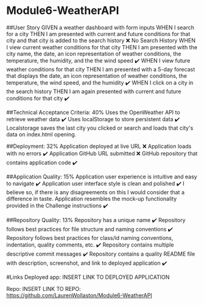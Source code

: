 # Module6-WeatherAPI

##User Story
GIVEN a weather dashboard with form inputs
WHEN I search for a city
THEN I am presented with current and future conditions for that city and that city is added to the search history ❌
  No Search History
WHEN I view current weather conditions for that city
THEN I am presented with the city name, the date, an icon representation of weather conditions, the temperature, the humidity, and the the wind speed ✔️
WHEN I view future weather conditions for that city
THEN I am presented with a 5-day forecast that displays the date, an icon representation of weather conditions, the temperature, the wind speed, and the humidity ✔️
WHEN I click on a city in the search history
THEN I am again presented with current and future conditions for that city ✔️

##Technical Acceptance Criteria: 40%
Uses the OpenWeather API to retrieve weather data ✔️
Uses localStorage to store persistent data ✔️ Localstorage saves the last city you clicked or search and loads that city's data on index.html opening.

##Deployment: 32%
Application deployed at live URL ❌
Application loads with no errors ✔️
Application GitHub URL submitted ❌
GitHub repository that contains application code ✔️

##Application Quality: 15%
Application user experience is intuitive and easy to navigate ✔️
Application user interface style is clean and polished ✔️ I believe so, if there is any disagreements on this I would consider that a difference in taste.
Application resembles the mock-up functionality provided in the Challenge instructions ✔️

##Repository Quality: 13%
Repository has a unique name ✔️
Repository follows best practices for file structure and naming conventions ✔️
Repository follows best practices for class/id naming conventions, indentation, quality comments, etc. ✔️
Repository contains multiple descriptive commit messages ✔️
Repository contains a quality README file with description, screenshot, and link to deployed application ✔️

#Links
Deployed app: INSERT LINK TO DEPLOYED APPLICATION

Repo: INSERT LINK TO REPO: https://github.com/LaurenWollaston/Module6-WeatherAPI
